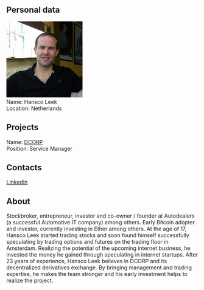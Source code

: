 ## Personal data
![hansco leek photo](photo/hansco_leek.jpg)  
Name:   Hansco Leek  
Location: Netherlands  
## Projects 
Name: [DCORP](../projects/dcorp.md)  
Position: Service Manager   
## Contacts
[LinkedIn](https://www.linkedin.com/in/hansco-leek-5bb86210/)    
## About
Stockbroker, entrepreneur, investor and co-owner / founder at Autodealers (a successful Automotive IT company) among others. Early Bitcoin adopter and investor, currently investing in Ether among others.
At the age of 17, Hansco Leek started trading stocks and soon found himself successfully speculating by trading options and futures on the trading floor in Amsterdam. Realizing the potential of the upcoming internet business, he invested the money he gained through speculating in internet startups.
After 23 years of experience, Hansco Leek believes in DCORP and its decentralized derivatives exchange. By bringing management and trading expertise, he makes the team stronger and his early investment helps to realize the project.
